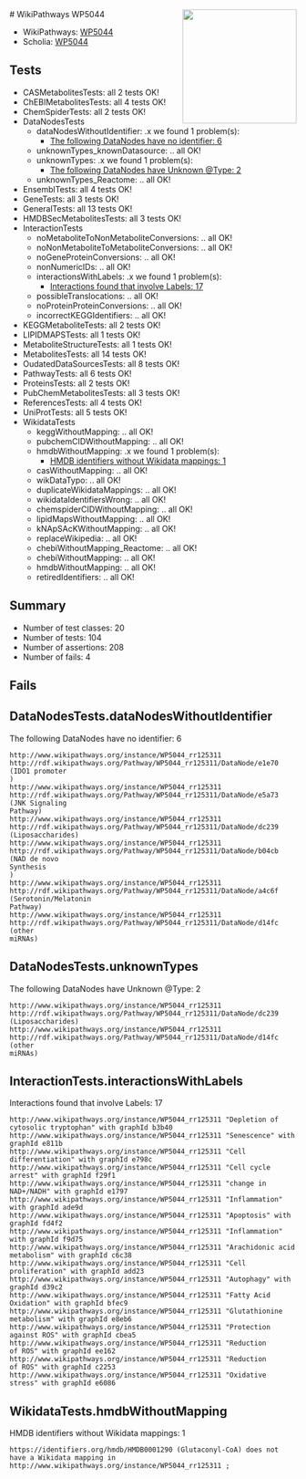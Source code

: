 <img style="float: right; width: 200px" src="https://upload.wikimedia.org/wikipedia/commons/thumb/8/83/Wplogo_with_text_500.png/640px-Wplogo_with_text_500.png" />
# WikiPathways WP5044

* WikiPathways: [WP5044](https://wikipathways.org/pathways/WP5044)
* Scholia: [WP5044](https://scholia.toolforge.org/wikipathways/WP5044)
## Tests
* CASMetabolitesTests: all 2 tests OK!
* ChEBIMetabolitesTests: all 4 tests OK!
* ChemSpiderTests: all 2 tests OK!
* DataNodesTests
    * dataNodesWithoutIdentifier: .x we found 1 problem(s):
        * [The following DataNodes have no identifier: 6](#d2d32fa5)
    * unknownTypes_knownDatasource: .. all OK!
    * unknownTypes: .x we found 1 problem(s):
        * [The following DataNodes have Unknown @Type: 2](#839973e0)
    * unknownTypes_Reactome: .. all OK!
* EnsemblTests: all 4 tests OK!
* GeneTests: all 3 tests OK!
* GeneralTests: all 13 tests OK!
* HMDBSecMetabolitesTests: all 3 tests OK!
* InteractionTests
    * noMetaboliteToNonMetaboliteConversions: .. all OK!
    * noNonMetaboliteToMetaboliteConversions: .. all OK!
    * noGeneProteinConversions: .. all OK!
    * nonNumericIDs: .. all OK!
    * interactionsWithLabels: .x we found 1 problem(s):
        * [Interactions found that involve Labels: 17](#fe97a8bf)
    * possibleTranslocations: .. all OK!
    * noProteinProteinConversions: .. all OK!
    * incorrectKEGGIdentifiers: .. all OK!
* KEGGMetaboliteTests: all 2 tests OK!
* LIPIDMAPSTests: all 1 tests OK!
* MetaboliteStructureTests: all 1 tests OK!
* MetabolitesTests: all 14 tests OK!
* OudatedDataSourcesTests: all 8 tests OK!
* PathwayTests: all 6 tests OK!
* ProteinsTests: all 2 tests OK!
* PubChemMetabolitesTests: all 3 tests OK!
* ReferencesTests: all 4 tests OK!
* UniProtTests: all 5 tests OK!
* WikidataTests
    * keggWithoutMapping: .. all OK!
    * pubchemCIDWithoutMapping: .. all OK!
    * hmdbWithoutMapping: .x we found 1 problem(s):
        * [HMDB identifiers without Wikidata mappings: 1](#8860e69b)
    * casWithoutMapping: .. all OK!
    * wikDataTypo: .. all OK!
    * duplicateWikidataMappings: .. all OK!
    * wikidataIdentifiersWrong: .. all OK!
    * chemspiderCIDWithoutMapping: .. all OK!
    * lipidMapsWithoutMapping: .. all OK!
    * kNApSAcKWithoutMapping: .. all OK!
    * replaceWikipedia: .. all OK!
    * chebiWithoutMapping_Reactome: .. all OK!
    * chebiWithoutMapping: .. all OK!
    * hmdbWithoutMapping: .. all OK!
    * retiredIdentifiers: .. all OK!


## Summary

* Number of test classes: 20
* Number of tests: 104
* Number of assertions: 208
* Number of fails: 4

## Fails

<a name="d2d32fa5" />

## DataNodesTests.dataNodesWithoutIdentifier

The following DataNodes have no identifier: 6
```
http://www.wikipathways.org/instance/WP5044_rr125311 http://rdf.wikipathways.org/Pathway/WP5044_rr125311/DataNode/e1e70 (IDO1 promoter
)
http://www.wikipathways.org/instance/WP5044_rr125311 http://rdf.wikipathways.org/Pathway/WP5044_rr125311/DataNode/e5a73 (JNK Signaling
Pathway)
http://www.wikipathways.org/instance/WP5044_rr125311 http://rdf.wikipathways.org/Pathway/WP5044_rr125311/DataNode/dc239 (Liposaccharides)
http://www.wikipathways.org/instance/WP5044_rr125311 http://rdf.wikipathways.org/Pathway/WP5044_rr125311/DataNode/b04cb (NAD de novo
Synthesis
)
http://www.wikipathways.org/instance/WP5044_rr125311 http://rdf.wikipathways.org/Pathway/WP5044_rr125311/DataNode/a4c6f (Serotonin/Melatonin
Pathway)
http://www.wikipathways.org/instance/WP5044_rr125311 http://rdf.wikipathways.org/Pathway/WP5044_rr125311/DataNode/d14fc (other 
miRNAs)
```

<a name="839973e0" />

## DataNodesTests.unknownTypes

The following DataNodes have Unknown @Type: 2
```
http://www.wikipathways.org/instance/WP5044_rr125311 http://rdf.wikipathways.org/Pathway/WP5044_rr125311/DataNode/dc239 (Liposaccharides)
http://www.wikipathways.org/instance/WP5044_rr125311 http://rdf.wikipathways.org/Pathway/WP5044_rr125311/DataNode/d14fc (other 
miRNAs)
```

<a name="fe97a8bf" />

## InteractionTests.interactionsWithLabels

Interactions found that involve Labels: 17
```
http://www.wikipathways.org/instance/WP5044_rr125311 "Depletion of 
cytosolic tryptophan" with graphId b3b40
http://www.wikipathways.org/instance/WP5044_rr125311 "Senescence" with graphId e811b
http://www.wikipathways.org/instance/WP5044_rr125311 "Cell differentiation" with graphId e798c
http://www.wikipathways.org/instance/WP5044_rr125311 "Cell cycle arrest" with graphId f29f1
http://www.wikipathways.org/instance/WP5044_rr125311 "change in 
NAD+/NADH" with graphId e1797
http://www.wikipathways.org/instance/WP5044_rr125311 "Inflammation" with graphId ade9d
http://www.wikipathways.org/instance/WP5044_rr125311 "Apoptosis" with graphId fd4f2
http://www.wikipathways.org/instance/WP5044_rr125311 "Inflammation" with graphId f9d75
http://www.wikipathways.org/instance/WP5044_rr125311 "Arachidonic acid
metabolism" with graphId c6c38
http://www.wikipathways.org/instance/WP5044_rr125311 "Cell proliferation" with graphId add23
http://www.wikipathways.org/instance/WP5044_rr125311 "Autophagy" with graphId d39c2
http://www.wikipathways.org/instance/WP5044_rr125311 "Fatty Acid
Oxidation" with graphId bfec9
http://www.wikipathways.org/instance/WP5044_rr125311 "Glutathionine
metabolism" with graphId e8eb6
http://www.wikipathways.org/instance/WP5044_rr125311 "Protection
against ROS" with graphId cbea5
http://www.wikipathways.org/instance/WP5044_rr125311 "Reduction 
of ROS" with graphId ee162
http://www.wikipathways.org/instance/WP5044_rr125311 "Reduction 
of ROS" with graphId c2253
http://www.wikipathways.org/instance/WP5044_rr125311 "Oxidative stress" with graphId e6086
```

<a name="8860e69b" />

## WikidataTests.hmdbWithoutMapping

HMDB identifiers without Wikidata mappings: 1
```
https://identifiers.org/hmdb/HMDB0001290 (Glutaconyl-CoA) does not have a Wikidata mapping in http://www.wikipathways.org/instance/WP5044_rr125311 ; 
```

